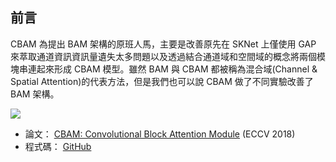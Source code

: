 ## 前言
CBAM 為提出 BAM 架構的原班人馬，主要是改善原先在 SKNet 上僅使用 GAP 來萃取通道資訊資訊量遺失太多問題以及透過結合通道域和空間域的概念將兩個模塊串連起來形成 CBAM 模型。雖然 BAM 與 CBAM 都被稱為混合域(Channel & Spatial Attention)的代表方法，但是我們也可以說 CBAM 做了不同實驗改善了 BAM 架構。

![](https://i.imgur.com/se8pdv3.png)

- 論文： [CBAM: Convolutional Block Attention Module](https://arxiv.org/abs/1807.06521) (ECCV 2018)
- 程式碼： [GitHub](https://github.com/Jongchan/attention-module)
